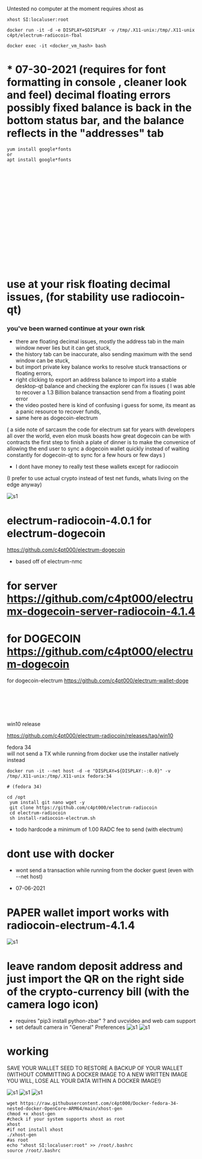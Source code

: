 Untested no computer at the moment
requires xhost as
```
xhost SI:localuser:root
```
```
docker run -it -d -e DISPLAY=$DISPLAY -v /tmp/.X11-unix:/tmp/.X11-unix c4pt/electrum-radiocoin-fbal

docker exec -it <docker_vm_hash> bash
```
# * 07-30-2021 (requires for font formatting in console , cleaner look and feel) decimal floating errors possibly fixed balance is back in the bottom status bar, and the balance reflects in the "addresses" tab
```
yum install google*fonts 
or 
apt install google*fonts
``` 
<br>

<br>
<br>
<br>
<br>
<br>
<br>
<br>
<br>
<br>
<br>
<br>
<br>
<br>
<br>



# use at your risk floating decimal issues, (for stability use radiocoin-qt)

<h3>you've been warned continue at your own risk</h3>

* there are floating decimal issues, mostly the address tab in the main window never lies but it can get stuck,
* the history tab can be inaccurate, also sending maximum with the send window can be stuck,
* but import private key balance works to resolve stuck transactions or floating errors,
* right clicking to export an address balance to  import into a stable desktop-qt balance and checking the explorer can fix issues ( I was able to recover a 1.3 Billion balance transaction send from a floating point error 
* the video posted here is kind of confusing i guess for some, its meant as a panic resource to recover funds, 
* same here as dogecoin-electrum 

( a side note of sarcasm the code for electrum sat for years with developers all over the world, even elon musk boasts how great dogecoin can be with contracts the first step to finish a plate of dinner is to make the convenice of allowing the end user to sync a dogecoin wallet quickly instead of waiting constantly for dogecoin-qt to sync for a few hours or few days ) 

* I dont have money to really test these wallets except for radiocoin 

(I prefer to use actual crypto instead of test net funds, whats living on the edge anyway)

![s1](https://github.com/c4pt000/electrum-dogecoin/blob/main/floating.gif?raw=true)


# electrum-radiocoin-4.0.1 for electrum-dogecoin

https://github.com/c4pt000/electrum-dogecoin

* based off of electrum-nmc


# for server https://github.com/c4pt000/electrumx-dogecoin-server-radiocoin-4.1.4
# for DOGECOIN https://github.com/c4pt000/electrum-dogecoin

for dogecoin-electrum
https://github.com/c4pt000/electrum-wallet-doge

<br>
<br>
<br>
<br>
<br>
win10 release

https://github.com/c4pt000/electrum-radiocoin/releases/tag/win10


fedora 34
<br>
will not send a TX while running from docker use the installer natively instead 
```
docker run -it --net host -d -e "DISPLAY=${DISPLAY:-:0.0}" -v /tmp/.X11-unix:/tmp/.X11-unix fedora:34

# (fedora 34)

cd /opt
 yum install git nano wget -y
 git clone https://github.com/c4pt000/electrum-radiocoin
 cd electrum-radiocoin
 sh install-radiocoin-electrum.sh 
```

 * todo hardcode  a minimum of 1.00 RADC fee to send (with electrum)

# dont use with docker
* wont send a transaction while running from the docker guest (even with --net host)

* 07-06-2021
# PAPER wallet import works with radiocoin-electrum-4.1.4
![s1](https://raw.githubusercontent.com/c4pt000/radiocoin/master/just-the-right-QR-code-ignore-the-left.png)
# leave random deposit address and just import the QR on the right side of the crypto-currency bill (with the camera logo icon) 
* requires "pip3 install python-zbar" ? and uvcvideo and web cam support
* set default camera in "General" Preferences
![s1](https://raw.githubusercontent.com/c4pt000/radiocoin/master/electrum-import-paper-QR-radiodollar.png)
![s1](https://raw.githubusercontent.com/c4pt000/radiocoin/master/radio-electrum-4.1.4.paper-sweep.png)

# working
SAVE YOUR WALLET SEED TO RESTORE A BACKUP OF YOUR WALLET
(WITHOUT COMMITTING A DOCKER IMAGE TO A NEW WRITTEN IMAGE YOU WILL, LOSE ALL YOUR DATA WITHIN A DOCKER IMAGE!)

![s1](https://github.com/c4pt000/radiocoin/releases/download/electrum-wallet/electrum--radiocoin-sign-broadcast.png)
![s1](https://github.com/c4pt000/radiocoin/releases/download/electrum-wallet/electrum-4.1.4-radiocoin-send-amount.png)
![s1](https://github.com/c4pt000/radiocoin/releases/download/electrum-wallet/electrum-finalize-transaction.png)
```
wget https://raw.githubusercontent.com/c4pt000/Docker-fedora-34-nested-docker-OpenCore-ARM64/main/xhost-gen
chmod +x xhost-gen
#check if your system supports xhost as root
xhost
#if not install xhost
./xhost-gen
#as root 
echo "xhost SI:localuser:root" >> /root/.bashrc
source /root/.bashrc

```
